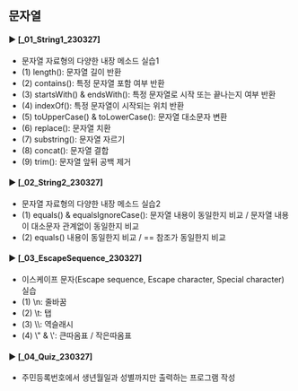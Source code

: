 ####
## 문자열
####
#### ► [_01_String1_230327]
- 문자열 자료형의 다양한 내장 메소드 실습1
- (1) length(): 문자열 길이 반환
- (2) contains(): 특정 문자열 포함 여부 반환
- (3) startsWith() & endsWith(): 특정 문자열로 시작 또는 끝나는지 여부 반환
- (4) indexOf(): 특정 문자열이 시작되는 위치 반환
- (5) toUpperCase() & toLowerCase(): 문자열 대소문자 변환
- (6) replace(): 문자열 치환
- (7) substring(): 문자열 자르기
- (8) concat(): 문자열 결합 
- (9) trim(): 문자열 앞뒤 공백 제거
####
#### ► [_02_String2_230327]
- 문자열 자료형의 다양한 내장 메소드 실습2
- (1) equals() & equalsIgnoreCase(): 문자열 내용이 동일한지 비교 / 문자열 내용이 대소문자 관계없이 동일한지 비교
- (2) equals() 내용이 동일한지 비교 / == 참조가 동일한지 비교
####
#### ► [_03_EscapeSequence_230327]
- 이스케이프 문자(Escape sequence, Escape character, Special character) 실습
- (1) \n: 줄바꿈
- (2) \t: 탭
- (3) \\\\: 역슬래시
- (4) \\" & \\': 큰따옴표 / 작은따옴표
####
#### ► [_04_Quiz_230327]
- 주민등록번호에서 생년월일과 성별까지만 출력하는 프로그램 작성
####
